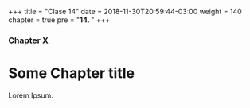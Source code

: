 +++
title = "Clase 14"
date = 2018-11-30T20:59:44-03:00
weight = 140
chapter = true
pre = "<b>14. </b>"
+++

### Chapter X

# Some Chapter title

Lorem Ipsum.
